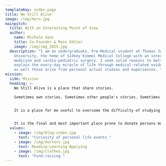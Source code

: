 ```yaml
---
templateKey: index-page
title: We Still Alive
image: /img/hero.jpg
mainpitch:
  title: With an Interesting Point of View
  author:
    name: Michele Ganz
    title: Co-Founder & Main Editor
    image: /img/img_3925.jpg
  description: "I am an undergraduate, Pre-Medical student at Thomas Jefferson
    University, the home of Sidney Kimmel Medical College with an interest in
    medicine and cardio-pediatric surgery. I seek solid reasons to better
    explain the every-day miracle of life through medical-related evidence that
    as well those arise from personal actual studies and experiences. "
mission:
  side: Mission
  heading: >-
    We Still Alive is a place that share stories.

    Sometimes own stories. Sometimes other people's stories. Sometimes just a never-questioned situation that scientifically that can be explained. 


    It is a place for me useful to overcome the difficulty of studying material not yet enjoyable and fun. 


    It is the final and most important place prone to donate persons most in need opportunities never had before. 
  values:
    - image: /img/blog-index.jpg
      text: "Curiosity of personal life events "
    - image: /img/doctors.jpg
      text: Reading-Learning-Applying
    - image: /img/clothes.jpg
      text: "Fund-raising "
---
```

